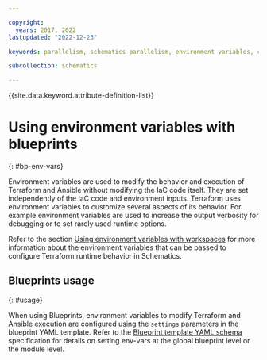 ```yaml
---

copyright:
  years: 2017, 2022
lastupdated: "2022-12-23"

keywords: parallelism, schematics parallelism, environment variables, command-line configuration, env vars

subcollection: schematics

---
```


{{site.data.keyword.attribute-definition-list}}


# Using environment variables with blueprints
{: #bp-env-vars}

Environment variables are used to modify the behavior and execution of Terraform and Ansible without modifying the IaC code itself. They are set independently of the IaC code and environment inputs. Terraform uses environment variables to customize several aspects of its behavior. For example environment variables are used to increase the output verbosity for debugging or to set rarely used runtime options. 

Refer to the section [Using environment variables with workspaces](/docs/schematics?topic=schematics-set-parallelism) for more information about the environment variables that can be passed to configure Terraform runtime behavior in Schematics. 

## Blueprints usage
{: #usage}

When using Blueprints, environment variables to modify Terraform and Ansible execution are configured using the `settings` parameters in the blueprint YAML template. Refer to the [Blueprint template YAML schema](/docs/schematics?topic=schematics-bp-template-schema-yaml#bp-settings) specification for details on setting env-vars at the global blueprint level or the module level. 





